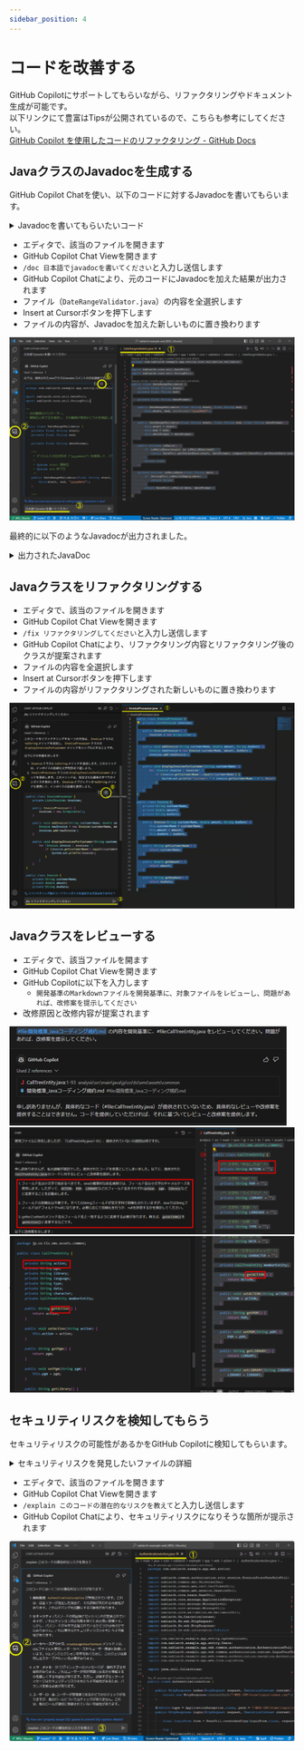 ```yaml
---
sidebar_position: 4
---
```


# コードを改善する

GitHub Copilotにサポートしてもらいながら、リファクタリングやドキュメント生成が可能です。<br/>
以下リンクにて豊富はTipsが公開されているので、こちらも参考にしてください。<br/>
[GitHub Copilot を使用したコードのリファクタリング - GitHub Docs](https://docs.github.com/ja/copilot/using-github-copilot/example-use-cases/refactoring-code-with-github-copilot)

## JavaクラスのJavadocを生成する

GitHub Copilot Chatを使い、以下のコードに対するJavadocを書いてもらいます。

<details>
  <summary>Javadocを書いてもらいたいコード</summary>

    ```java
    package com.nablarch.example.app.entity.core.validation.validator;
    
    import nablarch.core.util.DateUtil;
    import nablarch.core.util.StringUtil;
    
    public class DateRangeValidator {
        private final String start;
        private final String end;
    
        private final String dateFormat;
    
        public DateRangeValidator(final String start, final String end) {
            this(start, end, "yyyyMMdd");
        }
    
        public DateRangeValidator(final String start, final String end, final String dateFormat) {
            this.start = start;
            this.end = end;
            this.dateFormat = dateFormat;
        }
    
        public boolean isValid() {
            if (isValidDate(start) && isValidDate(end)) {
                return DateUtil.getParsedDate(start, dateFormat).compareTo(DateUtil.getParsedDate(end, dateFormat)) <= 0;
            }
            return true;
        }
    
        private boolean isValidDate(final String date) {
            if (StringUtil.isNullOrEmpty(date)) {
                return false;
            }
            return DateUtil.isValid(date, dateFormat);
        }
    }
    ```

</details>

- エディタで、該当のファイルを開きます
- GitHub Copilot Chat Viewを開きます
- `/doc 日本語でjavadocを書いてください`と入力し送信します
- GitHub Copilot Chatにより、元のコードにJavadocを加えた結果が出力されます
- ファイル（`DateRangeValidator.java`）の内容を全選択します
- Insert at Cursorボタンを押下します
- ファイルの内容が、Javadocを加えた新しいものに置き換わります

![JavaDoc生成手順](images/generate-javadoc.png)

最終的に以下のようなJavadocが出力されました。
<details>
<summary>出力されたJavaDoc</summary>

    ```java
    package com.nablarch.example.app.entity.core.validation.validator;

    import nablarch.core.util.DateUtil;
    import nablarch.core.util.StringUtil;

    /**
     * 日付範囲のバリデーター。
     * 開始日と終了日を指定し、その範囲が有効かどうかを検証します。
     */
    public class DateRangeValidator {
        private final String start;
        private final String end;

        private final String dateFormat;

        /**
        　* デフォルトの日付形式（"yyyyMMdd"）を使用して、バリデーターを作成します。
        　*
        　* @param start 開始日
        　* @param end 終了日
        　*/
        public DateRangeValidator(final String start, final String end) {
            this(start, end, "yyyyMMdd");
        }

        /**
         * 指定された日付形式を使用して、バリデーターを作成します。
         *
         * @param start 開始日
         * @param end 終了日
         * @param dateFormat 日付形式
         */
        public DateRangeValidator(final String start, final String end, final String dateFormat) {
            this.start = start;
            this.end = end;
            this.dateFormat = dateFormat;
        }

        /**
         * 開始日と終了日が有効な範囲であるかどうかを検証します。
         *
         * @return 開始日と終了日が有効な範囲であればtrue、そうでなければfalse
         */
        public boolean isValid() {
            if (isValidDate(start) && isValidDate(end)) {
                return DateUtil.getParsedDate(start, dateFormat).compareTo(DateUtil.getParsedDate(end, dateFormat)) <= 0;
            }
            return true;
        }

        /**
         * 指定された日付が有効かどうかを検証します。
         *
         * @param date 検証する日付
         * @return 日付が有効であればtrue、そうでなければfalse
         */
        private boolean isValidDate(final String date) {
            if (StringUtil.isNullOrEmpty(date)) {
                return false;
            }
            return DateUtil.isValid(date, dateFormat);
        }
    }
    ```

</details>

## Javaクラスをリファクタリングする

- エディタで、該当のファイルを開きます
- GitHub Copilot Chat Viewを開きます
- `/fix リファクタリングしてください`と入力し送信します
- GitHub Copilot Chatにより、リファクタリング内容とリファクタリング後のクラスが提案されます
- ファイルの内容を全選択します
- Insert at Cursorボタンを押下します
- ファイルの内容がリファクタリングされた新しいものに置き換わります

![リファクタリング手順](images/refactoring.png)

## Javaクラスをレビューする

- エディタで、該当ファイルを開ます
- GitHub Copilot Chat Viewを開きます
- GitHub Copilotに以下を入力します
  - `開発基準のMarkdownファイルを開発基準に、対象ファイルをレビューし、問題があれば、改修案を提示してください`
- 改修原因と改修内容が提案されます

![Javaクラスレビュー：チャットで依頼](images/suggestion_1.png)
![Javaクラスレビュー：レビューフィードバック1](images/suggestion_2.png)
![Javaクラスレビュー：レビューフィードバック2](images/suggestion_3.png)

## セキュリティリスクを検知してもらう

セキュリティリスクの可能性があるかをGitHub Copilotに検知してもらいます。

<details>
<summary>セキュリティリスクを発見したいファイルの詳細</summary>

Nablarchのサンプルコードに今回のチェック用に修正を加えたものです。

```java
package com.nablarch.example.app.web.action;

import nablarch.common.authorization.role.session.SessionStoreUserRoleUtil;
import nablarch.common.dao.UniversalDao;
import nablarch.common.web.csrf.CsrfTokenUtil;
import nablarch.common.web.session.SessionUtil;
import nablarch.core.beans.BeanUtil;
import nablarch.core.message.ApplicationException;
import nablarch.core.message.MessageLevel;
import nablarch.core.message.MessageUtil;
import nablarch.core.validation.ee.ValidatorUtil;
import nablarch.fw.ExecutionContext;
import nablarch.fw.web.HttpRequest;
import nablarch.fw.web.HttpResponse;
import nablarch.fw.web.interceptor.OnError;

import com.nablarch.example.app.entity.SystemAccount;
import com.nablarch.example.app.entity.Users;
import com.nablarch.example.app.web.common.authentication.AuthenticationUtil;
import com.nablarch.example.app.web.common.authentication.context.LoginUserPrincipal;
import com.nablarch.example.app.web.common.authentication.exception.AuthenticationException;
import com.nablarch.example.app.web.form.LoginForm;

import java.util.Collections;

public class AuthenticationAction {

    public HttpResponse index(HttpRequest request, ExecutionContext context) {
        return new HttpResponse("/WEB-INF/view/login/index.jsp");
    }

    @OnError(type = ApplicationException.class, path = "/WEB-INF/view/login/index.jsp",statusCode = 403)
    public HttpResponse login(HttpRequest request, ExecutionContext context) {

        final LoginForm form = BeanUtil.createAndCopy(LoginForm.class, request.getParamMap());

        try {
            ValidatorUtil.validate(form);
        } catch (ApplicationException e) {
            throw new ApplicationException(MessageUtil.createMessage(
                    MessageLevel.ERROR, "errors.login" + e.getMessage()));
        }

        try {
            AuthenticationUtil.authenticate(form.getLoginId(), form.getUserPassword());
        } catch (AuthenticationException ignore) {
            throw new ApplicationException(MessageUtil.createMessage(
                    MessageLevel.ERROR, "errors.login"));
        }

        SessionUtil.changeId(context);
        CsrfTokenUtil.regenerateCsrfToken(context);

        LoginUserPrincipal userContext = createLoginUserContext(form.getLoginId());

        if (userContext.isAdmin()) {
            SessionStoreUserRoleUtil.save(Collections.singleton(LoginUserPrincipal.ROLE_ADMIN), context);
        }

        SessionUtil.put(context, "userContext", userContext);
        SessionUtil.put(context,"user.id",String.valueOf(userContext.getUserId()));
        return new HttpResponse(303, "redirect:///action/project/index");
    }

    private LoginUserPrincipal createLoginUserContext(String loginId) {
        SystemAccount account = UniversalDao
                .findBySqlFile(SystemAccount.class,
                        "FIND_SYSTEM_ACCOUNT_BY_AK", new Object[]{loginId});
        Users users = UniversalDao.findById(Users.class, account.getUserId());

        LoginUserPrincipal userContext = new LoginUserPrincipal();
        userContext.setUserId(account.getUserId());
        userContext.setKanjiName(users.getKanjiName());
        userContext.setAdmin(account.isAdminFlag());
        userContext.setLastLoginDateTime(account.getLastLoginDateTime());

        return userContext;

    }

    public HttpResponse logout(HttpRequest request, ExecutionContext context) {
        SessionUtil.invalidate(context);

        return new HttpResponse(303, "redirect:///action/login");
    }

}
```

</details>

- エディタで、該当のファイルを開きます
- GitHub Copilot Chat Viewを開きます
- `/explain このコードの潜在的なリスクを教えて`と入力し送信します
- GitHub Copilot Chatにより、セキュリティリスクになりそうな箇所が提示されます

![セキュリティリスク検知手順（gifアニメ）](images/security-detect_2.png)
